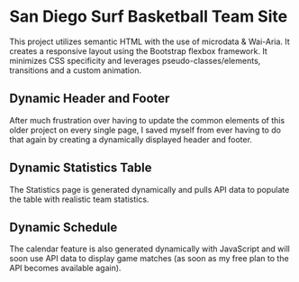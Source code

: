 # San Diego Surf Basketball Team Site

This project utilizes semantic HTML with the use of microdata & Wai-Aria. 
It creates a responsive layout using the Bootstrap flexbox framework. 
It minimizes CSS specificity and leverages pseudo-classes/elements, transitions and a custom animation.

## Dynamic Header and Footer
After much frustration over having to update the common elements of this older project on every single page, I saved myself from ever having to do that again by creating a dynamically displayed header and footer.

## Dynamic Statistics Table
The Statistics page is generated dynamically and pulls API data to populate the table with realistic team statistics.

## Dynamic Schedule
The calendar feature is also generated dynamically with JavaScript and will soon use API data to display game matches (as soon as my free plan to the API becomes available again).
